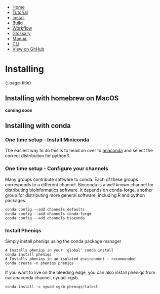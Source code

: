 <!--
    Pheniqs : PHilology ENcoder wIth Quality Statistics
    Copyright (C) 2018  Lior Galanti
    NYU Center for Genetics and System Biology

    Author: Lior Galanti <lior.galanti@nyu.edu>

    This program is free software: you can redistribute it and/or modify
    it under the terms of the GNU Affero General Public License as
    published by the Free Software Foundation, either version 3 of the
    License, or (at your option) any later version.

    This program is distributed in the hope that it will be useful,
    but WITHOUT ANY WARRANTY; without even the implied warranty of
    MERCHANTABILITY or FITNESS FOR A PARTICULAR PURPOSE.  See the
    GNU Affero General Public License for more details.

    You should have received a copy of the GNU Affero General Public License
    along with this program.  If not, see <http://www.gnu.org/licenses/>.
-->

<section id="navigation">
    <ul>
        <li><a                  href="/pheniqs/2.0/">Home</a></li>
        <li><a                  href="/pheniqs/2.0/tutorial.html">Tutorial</a></li>
        <li><a class="active"   href="/pheniqs/2.0/install.html">Install</a></li>
        <li><a                  href="/pheniqs/2.0/build.html">Build</a></li>
        <li><a                  href="/pheniqs/2.0/workflow.html">Workflow</a></li>
        <li><a                  href="/pheniqs/2.0/glossary.html">Glossary</a></li>
        <li><a                  href="/pheniqs/2.0/manual.html">Manual</a></li>
        <li><a                  href="/pheniqs/2.0/cli.html">CLI</a></li>
        <li><a class="github"   href="http://github.com/biosails/pheniqs">View on GitHub</a></li>
    </ul>
    <div class="clear" />
</section>

# Installing
{:.page-title}

## Installing with homebrew on MacOS
**coming soon**

## Installing with conda

### One time setup - Install Miniconda
The easiest way to do this is to head on over to [anaconda](https://conda.io/miniconda.html) and select the correct distribution for python3.

### One time setup - Configure your channels
Many groups contribute software to conda. Each of these groups corresponds to a different channel. Bioconda is a well known channel for distributing bioinformatics software. It depends on conda-forge, another group for distributing more general software, including R and python packages.

```
conda config --add channels defaults
conda config --add channels conda-forge
conda config --add channels bioconda
```

### Install Pheniqs
Simply install pheniqs using the conda package manager

```
# Installs pheniqs in your 'global' conda install
conda install pheniqs
# Installs pheniqs in an isolated environment - recommended
conda create -n pheniqs pheniqs

```

If you want to live on the bleeding edge, you can also install pheniqs from our anaconda channel, nyuad-cgsb.

```
conda install -c nyuad-cgsb pheniqs/latest
```

